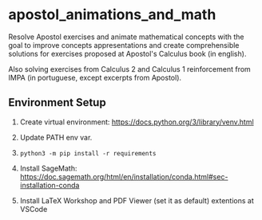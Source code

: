 # apostol_animations_and_math
Resolve Apostol exercises and animate mathematical concepts with the goal to improve concepts appresentations and create comprehensible solutions for exercises proposed at Apostol's Calculus book (in english).

Also solving exercises from Calculus 2 and Calculus 1 reinforcement from IMPA (in portuguese, except excerpts from Apostol).

## Environment Setup

1. Create virtual environment:
https://docs.python.org/3/library/venv.html

1. Update PATH env var.

1. `python3 -m pip install -r requirements`

1. Install SageMath: https://doc.sagemath.org/html/en/installation/conda.html#sec-installation-conda 

1. Install LaTeX Workshop and PDF Viewer (set it as default) extentions at VSCode

